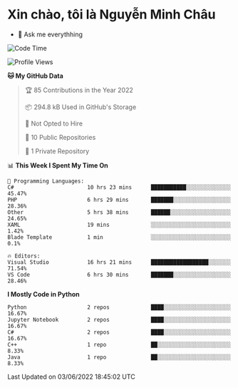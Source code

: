 ﻿# Xin chào, tôi là Nguyễn Minh Châu
- 💬 Ask me everythhing

<!--START_SECTION:waka-->
![Code Time](http://img.shields.io/badge/Code%20Time-0%20secs-blue)

![Profile Views](http://img.shields.io/badge/Profile%20Views-0-blue)

**🐱 My GitHub Data** 

> 🏆 85 Contributions in the Year 2022
 > 
> 📦 294.8 kB Used in GitHub's Storage 
 > 
> 🚫 Not Opted to Hire
 > 
> 📜 10 Public Repositories 
 > 
> 🔑 1 Private Repository 
 > 
📊 **This Week I Spent My Time On** 

```text
💬 Programming Languages: 
C#                       10 hrs 23 mins      ███████████░░░░░░░░░░░░░░   45.47% 
PHP                      6 hrs 29 mins       ███████░░░░░░░░░░░░░░░░░░   28.36% 
Other                    5 hrs 38 mins       ██████░░░░░░░░░░░░░░░░░░░   24.65% 
XAML                     19 mins             ░░░░░░░░░░░░░░░░░░░░░░░░░   1.42% 
Blade Template           1 min               ░░░░░░░░░░░░░░░░░░░░░░░░░   0.1%

🔥 Editors: 
Visual Studio            16 hrs 21 mins      ██████████████████░░░░░░░   71.54% 
VS Code                  6 hrs 30 mins       ███████░░░░░░░░░░░░░░░░░░   28.46%

```

**I Mostly Code in Python** 

```text
Python                   2 repos             ████░░░░░░░░░░░░░░░░░░░░░   16.67% 
Jupyter Notebook         2 repos             ████░░░░░░░░░░░░░░░░░░░░░   16.67% 
C#                       2 repos             ████░░░░░░░░░░░░░░░░░░░░░   16.67% 
C++                      1 repo              ██░░░░░░░░░░░░░░░░░░░░░░░   8.33% 
Java                     1 repo              ██░░░░░░░░░░░░░░░░░░░░░░░   8.33%

```



 Last Updated on 03/06/2022 18:45:02 UTC
<!--END_SECTION:waka-->
